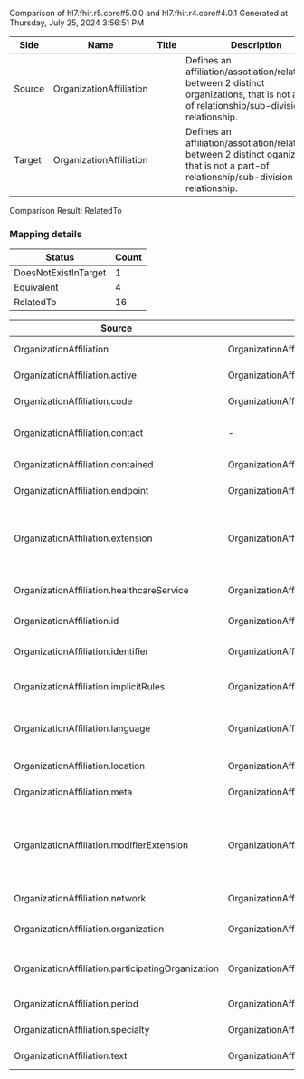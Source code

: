 Comparison of hl7.fhir.r5.core#5.0.0 and hl7.fhir.r4.core#4.0.1
Generated at Thursday, July 25, 2024 3:56:51 PM

| Side | Name | Title | Description | Snapshot | Differential |
| --- | --- | --- | --- | --- | --- |
| Source | OrganizationAffiliation |  | Defines an affiliation/assotiation/relationship between 2 distinct organizations, that is not a part-of relationship/sub-division relationship. | 21 | 13 |
| Target | OrganizationAffiliation |  | Defines an affiliation/assotiation/relationship between 2 distinct oganizations, that is not a part-of relationship/sub-division relationship. | 21 | 13 |


Comparison Result: RelatedTo


### Mapping details

| Status | Count |
| ------ | ----- |
DoesNotExistInTarget | 1 |
Equivalent | 4 |
RelatedTo | 16 |


| Source | Target | Status | Message |
| ------ | ------ | ------ | ------- |
| OrganizationAffiliation | OrganizationAffiliation | Equivalent | R5 `OrganizationAffiliation` maps as Equivalent to R4 `OrganizationAffiliation` |
| OrganizationAffiliation.active | OrganizationAffiliation.active | Equivalent | R5 `OrganizationAffiliation.active` maps as Equivalent to R4 `OrganizationAffiliation.active` |
| OrganizationAffiliation.code | OrganizationAffiliation.code | Equivalent | R5 `OrganizationAffiliation.code` maps as Equivalent to R4 `OrganizationAffiliation.code` |
| OrganizationAffiliation.contact | - | DoesNotExistInTarget | R5 `OrganizationAffiliation.contact` does not appear in the target and has no mapping for `OrganizationAffiliation`. |
| OrganizationAffiliation.contained | OrganizationAffiliation.contained | Equivalent | R5 `OrganizationAffiliation.contained` maps as Equivalent to R4 `OrganizationAffiliation.contained` |
| OrganizationAffiliation.endpoint | OrganizationAffiliation.endpoint | Equivalent | R5 `OrganizationAffiliation.endpoint` maps as Equivalent to R4 `OrganizationAffiliation.endpoint` |
| OrganizationAffiliation.extension | OrganizationAffiliation.extension | SourceIsBroaderThanTarget | R5 `OrganizationAffiliation.extension` maps as SourceIsBroaderThanTarget to R4 `OrganizationAffiliation.extension` - extension has change due to type change: R5 `extension` `Extension` maps as SourceIsBroaderThanTarget for R4 `extension` |
| OrganizationAffiliation.healthcareService | OrganizationAffiliation.healthcareService | Equivalent | R5 `OrganizationAffiliation.healthcareService` maps as Equivalent to R4 `OrganizationAffiliation.healthcareService` |
| OrganizationAffiliation.id | OrganizationAffiliation.id | Equivalent | R5 `OrganizationAffiliation.id` maps as Equivalent to R4 `OrganizationAffiliation.id` |
| OrganizationAffiliation.identifier | OrganizationAffiliation.identifier | Equivalent | R5 `OrganizationAffiliation.identifier` maps as Equivalent to R4 `OrganizationAffiliation.identifier` |
| OrganizationAffiliation.implicitRules | OrganizationAffiliation.implicitRules | Equivalent | R5 `OrganizationAffiliation.implicitRules` maps as Equivalent to R4 `OrganizationAffiliation.implicitRules` |
| OrganizationAffiliation.language | OrganizationAffiliation.language | RelatedTo | R5 `OrganizationAffiliation.language` maps as RelatedTo to R4 `OrganizationAffiliation.language` - language changed the binding strength from Required to Preferred |
| OrganizationAffiliation.location | OrganizationAffiliation.location | Equivalent | R5 `OrganizationAffiliation.location` maps as Equivalent to R4 `OrganizationAffiliation.location` |
| OrganizationAffiliation.meta | OrganizationAffiliation.meta | Equivalent | R5 `OrganizationAffiliation.meta` maps as Equivalent to R4 `OrganizationAffiliation.meta` |
| OrganizationAffiliation.modifierExtension | OrganizationAffiliation.modifierExtension | SourceIsBroaderThanTarget | R5 `OrganizationAffiliation.modifierExtension` maps as SourceIsBroaderThanTarget to R4 `OrganizationAffiliation.modifierExtension` - modifierExtension has change due to type change: R5 `modifierExtension` `Extension` maps as SourceIsBroaderThanTarget for R4 `modifierExtension` |
| OrganizationAffiliation.network | OrganizationAffiliation.network | Equivalent | R5 `OrganizationAffiliation.network` maps as Equivalent to R4 `OrganizationAffiliation.network` |
| OrganizationAffiliation.organization | OrganizationAffiliation.organization | Equivalent | R5 `OrganizationAffiliation.organization` maps as Equivalent to R4 `OrganizationAffiliation.organization` |
| OrganizationAffiliation.participatingOrganization | OrganizationAffiliation.participatingOrganization | Equivalent | R5 `OrganizationAffiliation.participatingOrganization` maps as Equivalent to R4 `OrganizationAffiliation.participatingOrganization` |
| OrganizationAffiliation.period | OrganizationAffiliation.period | Equivalent | R5 `OrganizationAffiliation.period` maps as Equivalent to R4 `OrganizationAffiliation.period` |
| OrganizationAffiliation.specialty | OrganizationAffiliation.specialty | Equivalent | R5 `OrganizationAffiliation.specialty` maps as Equivalent to R4 `OrganizationAffiliation.specialty` |
| OrganizationAffiliation.text | OrganizationAffiliation.text | Equivalent | R5 `OrganizationAffiliation.text` maps as Equivalent to R4 `OrganizationAffiliation.text` |

